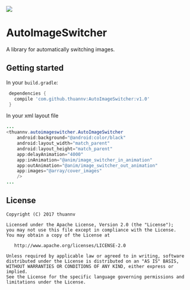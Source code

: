 [![](https://jitpack.io/v/thuannv/AutoImageSwitcher.svg)](https://jitpack.io/#thuannv/AutoImageSwitcher)


# AutoImageSwitcher
A library for automatically switching images.

## Getting started

In your `build.gradle`:

```gradle
 dependencies {
   compile 'com.github.thuannv:AutoImageSwitcher:v1.0'
 }
```

In your xml layout file
```java
...
<thuannv.autoimageswitcher.AutoImageSwitcher
    android:background="@android:color/black"
    android:layout_width="match_parent"
    android:layout_height="match_parent"
    app:delayAnimation="4000"
    app:inAnimation="@anim/image_switcher_in_animation"
    app:outAnimation="@anim/image_switcher_out_animation"
    app:images="@array/cover_images"
    />
...
```

## License

    Copyright (C) 2017 thuannv

    Licensed under the Apache License, Version 2.0 (the "License");
    you may not use this file except in compliance with the License.
    You may obtain a copy of the License at

       http://www.apache.org/licenses/LICENSE-2.0

    Unless required by applicable law or agreed to in writing, software
    distributed under the License is distributed on an "AS IS" BASIS,
    WITHOUT WARRANTIES OR CONDITIONS OF ANY KIND, either express or implied.
    See the License for the specific language governing permissions and
    limitations under the License.
